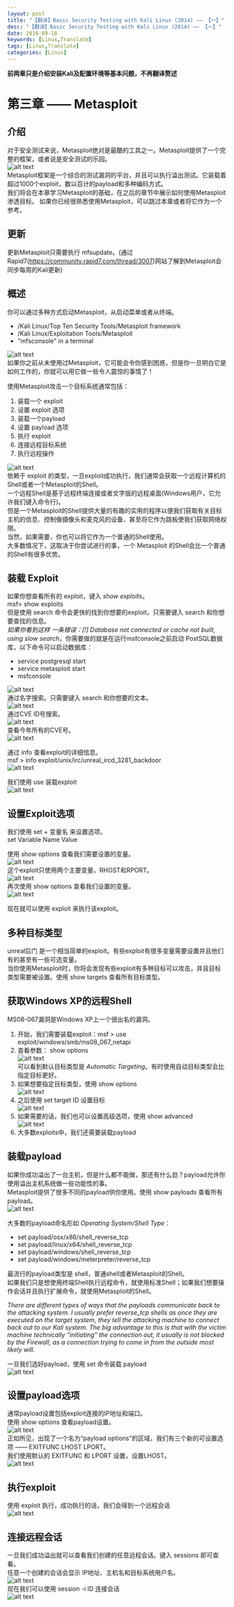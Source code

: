 ```yaml
---
layout: post
title: "【翻译】Basic Security Testing with Kali Linux (2014) —— 【一】"
desc: "【翻译】Basic Security Testing with Kali Linux (2014) —— 【一】"
date: 2016-09-18
keywords: [Linux,Translate]
tags: [Linux,Translate]
categories: [Linux]
---
```


**前两章只是介绍安装Kali及配置环境等基本问题，不再翻译赘述**  

# 第三章 —— Metasploit

## 介绍

对于安全测试来说，Metasploit绝对是最酷的工具之一。Metasploit提供了一个完整的框架，或者说是安全测试的乐园。  
![alt text](/../static/img/blog/BasicSecurity/0.png)  
Metasploit框架是一个综合的测试漏洞的平台，并且可以执行溢出测试。它装载着超过1000个exploit，数以百计的payload和多种编码方式。  
我们将会在本章学习Metasploit的基础，在之后的章节中展示如何使用Metasploit渗透目标。
如果你已经很熟悉使用Metasploit，可以跳过本章或者将它作为一个参考。 

## 更新

更新Metasploit只需要执行 mfsupdate。(通过Rapid7(https://community.rapid7.com/thread/3007)网站了解到Metasploit会同步每周的Kali更新)  

## 概述

你可以通过多种方式启动Metasploit，从启动菜单或者从终端。  

* /Kali Linux/Top Ten Security Tools/Metasploit framework  
* /Kali Linux/Exploitation Tools/Metasploit  
* "mfsconsole" in a terminal  

![alt text](/../static/img/blog/BasicSecurity/1.png)  
如果你之前从未使用过Metasploit，它可能会令你感到困惑，但是你一旦明白它是如何工作的，你就可以用它做一些令人震惊的事情了！  

使用Metasploit攻击一个目标系统通常包括：  

1. 装载一个 exploit  
2. 设置 exploit 选项  
3. 装载一个payload  
4. 设置 payload 选项  
5. 执行 exploit  
6. 连接远程目标系统  
7. 执行远程操作  

![alt text](/../static/img/blog/BasicSecurity/2.png)  
依赖于 exploit 的类型，一旦exploit成功执行，我们通常会获取一个远程计算机的Shell或者一个Metasploit的Shell。  
一个远程Shell是基于远程终端连接或者文字版的远程桌面(Windows用户，它允许我们键入命令行)。  
但是一个Metasploit的Shell提供大量的有趣的实用的程序以便我们获取有关目标主机的信息、控制像摄像头和麦克风的设备、甚至将它作为跳板使我们获取网络权限。  
当然，如果需要，你也可以将它作为一个普通的Shell使用。  
大多数情况下，这取决于你尝试进行的事，一个 Metasploit 的Shell会比一个普通的Shell有很多优势。  

## 装载 Exploit

如果你想查看所有的 exploit，键入 *show exploits*。  
msf> show exploits  
但是使用 search 命令会更快的找到你想要的exploit，只需要键入 search 和你想要查找的信息。  
*如果你看到这样 一条错误：[!] Database not connected or cache not built, using slow
search*，你需要做的就是在运行msfconsole之前启动 PostSQL数据库，以下命令可以启动数据库：  

* service postgresql start  
* service metasploit start
* msfconsole

![alt text](/../static/img/blog/BasicSecurity/3.png)  
通过名字搜索。只需要键入 search 和你想要的文本。  
![alt text](/../static/img/blog/BasicSecurity/4.png)  
通过CVE ID号搜索。  
![alt text](/../static/img/blog/BasicSecurity/5.png)  
查看今年所有的CVE号。  
![alt text](/../static/img/blog/BasicSecurity/6.png)  

通过 info 查看exploit的详细信息。  
msf > info exploit/unix/irc/unreal_ircd_3281_backdoor  
![alt text](/../static/img/blog/BasicSecurity/7.png)  

我们使用 use 装载exploit  
![alt text](/../static/img/blog/BasicSecurity/8.png)  

## 设置Exploit选项

我们使用 set + 变量名 来设置选项。  
set Variable Name Value  

使用 show options 查看我们需要设置的变量。  
![alt text](/../static/img/blog/BasicSecurity/9.png)  
这个exploit只使用两个主要变量，RHOST和RPORT。  
![alt text](/../static/img/blog/BasicSecurity/10.png)  
再次使用 show options 查看我们设置的变量。  
![alt text](/../static/img/blog/BasicSecurity/11.png)  

现在就可以使用 exploit 来执行该exploit。  

## 多种目标类型

unreal后门 是一个相当简单的exploit。有些exploit有很多变量需要设置并且他们有的甚至有一些可选变量。  
当你使用Metasploit时，你将会发现有些exploit有多种目标可以攻击，并且目标类型需要被设置。使用 show targets 查看所有目标类型。  

## 获取Windows XP的远程Shell

MS08-067漏洞是Windows XP上一个很出名的漏洞。  

1. 开始，我们需要装载exploit：msf > use exploit/windows/smb/ms08_067_netapi  
2. 查看参数： show options  
   ![alt text](/../static/img/blog/BasicSecurity/12.png)  
    可以看到默认目标类型是 *Automatic Targeting*。有时使用自动目标类型会比指定目标更好。  
3. 如果想要指定目标类型，使用 show options  
   ![alt text](/../static/img/blog/BasicSecurity/13.png)  
4. 之后使用 set target ID 设置目标  
   ![alt text](/../static/img/blog/BasicSecurity/14.png)  
5. 如果需要的话，我们也可以设置高级选项，使用 show advanced  
   ![alt text](/../static/img/blog/BasicSecurity/15.png)  
6. 大多数exploits中，我们还需要装载payload  

## 装载payload

如果你成功溢出了一台主机，但是什么都不能做，那还有什么劲？payload允许你使用溢出主机系统做一些功能性的事。  
Metasploit提供了很多不同的payload供你使用。使用 show payloads 查看所有payload。  
![alt text](/../static/img/blog/BasicSecurity/16.png)  

大多数的payload命名形如 *Operating System/Shell Type*：  

* set payload/osx/x86/shell_reverse_tcp  
* set payload/linux/x64/shell_reverse_tcp  
* set payload/windows/shell_reverse_tcp  
* set payload/windows/meterpreter/reverse_tcp  

最流行的payload类型是 shell，普通shell或者Metasploit的Shell。  
如果我们只是想使用终端Shell执行远程命令，就使用标准Shell；如果我们想要操作会话并且执行扩展命令，就使用Metasploit的Shell。  

*There are different types of ways that the payloads communicate back to the attacking system. I usually prefer reverse_tcp shells as once they are executed on the target system, they tell the attacking machine to connect back out to our Kali system. The big advantage to this is that with the victim machine technically “initiating” the connection out, it usually is not blocked by the Firewall, as a connection trying to come in from the outside most likely will.*  

一旦我们选好payload，使用 set 命令装载 payload  
![alt text](/../static/img/blog/BasicSecurity/17.png)  

## 设置payload选项

通常payload设置包括exploit连接的IP地址和端口。  
使用 show options 查看payload设置。  
![alt text](/../static/img/blog/BasicSecurity/18.png)  
正如所见，出现了一个名为“payload options”的区域，我们有三个新的可设置选项 —— EXITFUNC LHOST LPORT。  
我们使用默认的 EXITFUNC 和 LPORT 设置，设置LHOST。  
![alt text](/../static/img/blog/BasicSecurity/19.png)  

## 执行exploit

使用 exploit 执行，成功执行的话，我们会得到一个远程会话  
![alt text](/../static/img/blog/BasicSecurity/20.png)  

## 连接远程会话

一旦我们成功溢出就可以查看我们创建的任意远程会话。键入 sessions 即可查看。  
任意一个创建的会话会显示 IP地址、主机名和目标系统用户名。  
![alt text](/../static/img/blog/BasicSecurity/21.png)  
现在我们可以使用 session -i ID 连接会话  
![alt text](/../static/img/blog/BasicSecurity/22.png)  
